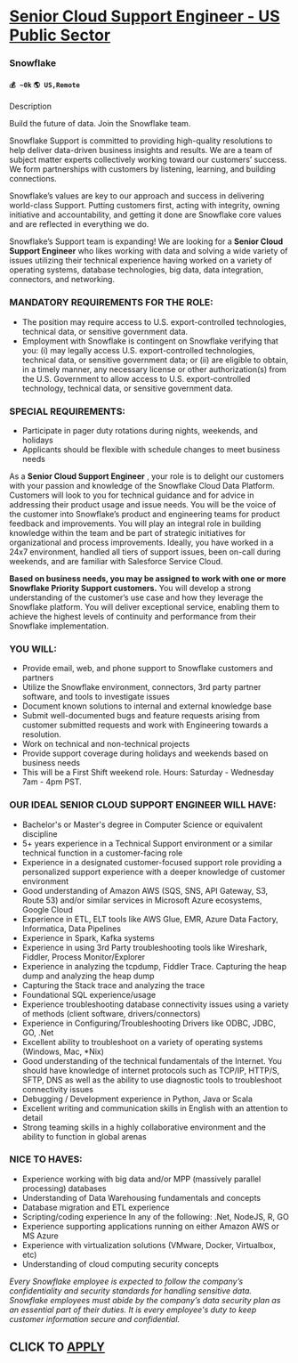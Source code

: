# [Senior Cloud Support Engineer - US Public Sector](https://www.remotewlb.com/apply/senior-cloud-support-engineer-us-public-sector-46455)  
### Snowflake  
#### `💰 ~0k` `🌎 US,Remote`  

Description

Build the future of data. Join the Snowflake team.

Snowflake Support is committed to providing high-quality resolutions to help deliver data-driven business insights and results. We are a team of subject matter experts collectively working toward our customers’ success. We form partnerships with customers by listening, learning, and building connections.

Snowflake’s values are key to our approach and success in delivering world-class Support. Putting customers first, acting with integrity, owning initiative and accountability, and getting it done are Snowflake core values and are reflected in everything we do.

Snowflake’s Support team is expanding! We are looking for a **Senior Cloud Support Engineer** who likes working with data and solving a wide variety of issues utilizing their technical experience having worked on a variety of operating systems, database technologies, big data, data integration, connectors, and networking.

### **MANDATORY REQUIREMENTS FOR THE ROLE:**

  * The position may require access to U.S. export-controlled technologies, technical data, or sensitive government data.
  * Employment with Snowflake is contingent on Snowflake verifying that you: (i) may legally access U.S. export-controlled technologies, technical data, or sensitive government data; or (ii) are eligible to obtain, in a timely manner, any necessary license or other authorization(s) from the U.S. Government to allow access to U.S. export-controlled technology, technical data, or sensitive government data.

### **SPECIAL REQUIREMENTS:**

  * Participate in pager duty rotations during nights, weekends, and holidays
  * Applicants should be flexible with schedule changes to meet business needs

As a **Senior Cloud Support Engineer** , your role is to delight our customers with your passion and knowledge of the Snowflake Cloud Data Platform. Customers will look to you for technical guidance and for advice in addressing their product usage and issue needs. You will be the voice of the customer into Snowflake’s product and engineering teams for product feedback and improvements. You will play an integral role in building knowledge within the team and be part of strategic initiatives for organizational and process improvements. Ideally, you have worked in a 24x7 environment, handled all tiers of support issues, been on-call during weekends, and are familiar with Salesforce Service Cloud.

**Based on business needs, you may be assigned to work with one or more Snowflake Priority Support customers.** You will develop a strong understanding of the customer’s use case and how they leverage the Snowflake platform. You will deliver exceptional service, enabling them to achieve the highest levels of continuity and performance from their Snowflake implementation.

### **YOU WILL:**

  * Provide email, web, and phone support to Snowflake customers and partners
  * Utilize the Snowflake environment, connectors, 3rd party partner software, and tools to investigate issues 
  * Document known solutions to internal and external knowledge base
  * Submit well-documented bugs and feature requests arising from customer submitted requests and work with Engineering towards a resolution. 
  * Work on technical and non-technical projects
  * Provide support coverage during holidays and weekends based on business needs
  * This will be a First Shift weekend role. Hours: Saturday - Wednesday 7am - 4pm PST.

### **OUR IDEAL SENIOR CLOUD SUPPORT ENGINEER WILL HAVE:**

  * Bachelor's or Master's degree in Computer Science or equivalent discipline
  * 5+ years experience in a Technical Support environment or a similar technical function in a customer-facing role
  * Experience in a designated customer-focused support role providing a personalized support experience with a deeper knowledge of customer environment
  * Good understanding of Amazon AWS (SQS, SNS, API Gateway, S3, Route 53) and/or similar services in Microsoft Azure ecosystems, Google Cloud
  * Experience in ETL, ELT tools like AWS Glue, EMR, Azure Data Factory, Informatica, Data Pipelines
  * Experience in Spark, Kafka systems
  * Experience in using 3rd Party troubleshooting tools like Wireshark, Fiddler, Process Monitor/Explorer
  * Experience in analyzing the tcpdump, Fiddler Trace. Capturing the heap dump and analyzing the heap dump
  * Capturing the Stack trace and analyzing the trace
  * Foundational SQL experience/usage
  * Experience troubleshooting database connectivity issues using a variety of methods (client software, drivers/connectors)
  * Experience in Configuring/Troubleshooting Drivers like ODBC, JDBC, GO, .Net 
  * Excellent ability to troubleshoot on a variety of operating systems (Windows, Mac, *Nix) 
  * Good understanding of the technical fundamentals of the Internet. You should have knowledge of internet protocols such as TCP/IP, HTTP/S, SFTP, DNS as well as the ability to use diagnostic tools to troubleshoot connectivity issues
  * Debugging / Development experience in Python, Java or Scala 
  * Excellent writing and communication skills in English with an attention to detail
  * Strong teaming skills in a highly collaborative environment and the ability to function in global arenas

### **NICE TO HAVES:**

  * Experience working with big data and/or MPP (massively parallel processing) databases
  * Understanding of Data Warehousing fundamentals and concepts
  * Database migration and ETL experience
  * Scripting/coding experience In any of the following: .Net, NodeJS, R, GO
  * Experience supporting applications running on either Amazon AWS or MS Azure
  * Experience with virtualization solutions (VMware, Docker, Virtualbox, etc)
  * Understanding of cloud computing security concepts

_Every Snowflake employee is expected to follow the company’s confidentiality and security standards for handling sensitive data. Snowflake employees must abide by the company’s data security plan as an essential part of their duties. It is every employee's duty to keep customer information secure and confidential._

  
## CLICK TO [APPLY](https://www.remotewlb.com/apply/senior-cloud-support-engineer-us-public-sector-46455)

